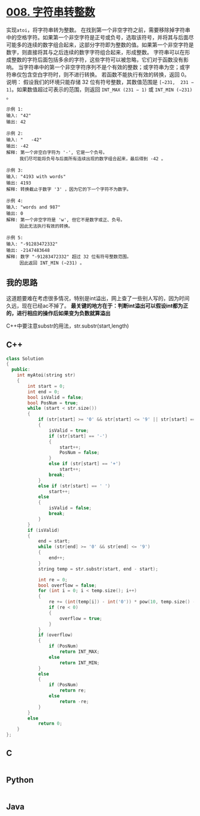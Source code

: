 # [008. 字符串转整数](https://leetcode-cn.com/problems/string-to-integer-atoi/description/)

实现`atoi`，将字符串转为整数。
在找到第一个非空字符之前，需要移除掉字符串中的空格字符。如果第一个非空字符是正号或负号，选取该符号，并将其与后面尽可能多的连续的数字组合起来，这部分字符即为整数的值。如果第一个非空字符是数字，则直接将其与之后连续的数字字符组合起来，形成整数。
字符串可以在形成整数的字符后面包括多余的字符，这些字符可以被忽略，它们对于函数没有影响。
当字符串中的第一个非空字符序列不是个有效的整数；或字符串为空；或字符串仅包含空白字符时，则不进行转换。
若函数不能执行有效的转换，返回 0。
说明：
假设我们的环境只能存储 32 位有符号整数，其数值范围是 `[−231,  231 − 1]`。如果数值超过可表示的范围，则返回  `INT_MAX (231 − 1)` 或 `INT_MIN (−231)` 。

```code
示例 1:
输入: "42"
输出: 42

示例 2:
输入: "   -42"
输出: -42
解释: 第一个非空白字符为 '-', 它是一个负号。
     我们尽可能将负号与后面所有连续出现的数字组合起来，最后得到 -42 。

示例 3:
输入: "4193 with words"
输出: 4193
解释: 转换截止于数字 '3' ，因为它的下一个字符不为数字。

示例 4:
输入: "words and 987"
输出: 0
解释: 第一个非空字符是 'w', 但它不是数字或正、负号。
     因此无法执行有效的转换。

示例 5:
输入: "-91283472332"
输出: -2147483648
解释: 数字 "-91283472332" 超过 32 位有符号整数范围。
     因此返回 INT_MIN (−231) 。
```

## 我的思路

这道题要难在考虑很多情况，特别是int溢出，网上查了一些别人写的，因为时间久远，现在已经ac不掉了。
**最关键的地方在于：判断int溢出可以假设int都为正的，进行相应的操作后如果变为负数就算溢出**

C++中要注意substr的用法，str.substr(start,length)

## C++

```cpp
class Solution
{
  public:
    int myAtoi(string str)
    {
        int start = 0;
        int end = 0;
        bool isValid = false;
        bool PosNum = true;
        while (start < str.size())
        {
            if (str[start] >= '0' && str[start] <= '9' || str[start] == '-' || str[start] == '+')
            {
                isValid = true;
                if (str[start] == '-')
                {
                    start++;
                    PosNum = false;
                }
                else if (str[start] == '+')
                    start++;
                break;
            }
            else if (str[start] == ' ')
                start++;
            else
            {
                isValid = false;
                break;
            }
        }
        if (isValid)
        {
            end = start;
            while (str[end] >= '0' && str[end] <= '9')
            {
                end++;
            }
            string temp = str.substr(start, end - start);

            int re = 0;
            bool overflow = false;
            for (int i = 0; i < temp.size(); i++)
            {
                re += (int(temp[i]) - int('0')) * pow(10, temp.size() - i - 1);
                if (re < 0)
                {
                    overflow = true;
                }
            }
            if (overflow)
            {
                if (PosNum)
                    return INT_MAX;
                else
                    return INT_MIN;
            }
            else
            {
                if (PosNum)
                    return re;
                else
                    return -re;
            }
        }
        else
            return 0;
    }
};
```

## C

```C

```

## Python

```Python

```

## Java

```Java

```